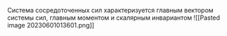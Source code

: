 Система сосредоточенных сил характеризуется главным вектором системы сил, главным моментом и скалярным инвариантом
![[Pasted image 20230601013601.png]]